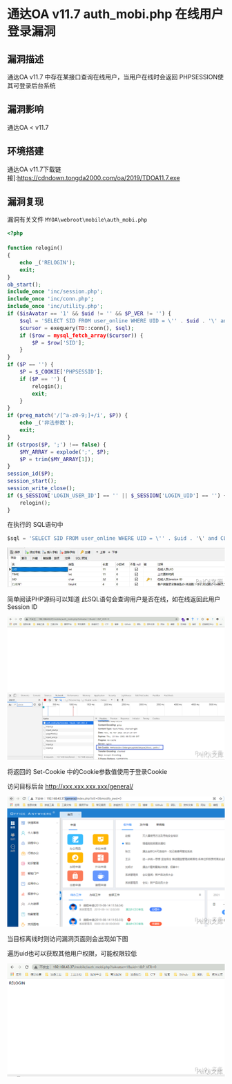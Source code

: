 # 通达OA v11.7 auth_mobi.php 在线用户登录漏洞

## 漏洞描述

通达OA v11.7 中存在某接口查询在线用户，当用户在线时会返回 PHPSESSION使其可登录后台系统

## 漏洞影响

<a-checkbox checked>通达OA < v11.7</a-checkbox></br>

## 环境搭建

<a-checkbox checked>通达OA v11.7下载链接]:https://cdndown.tongda2000.com/oa/2019/TDOA11.7.exe</a-checkbox></br>

## 漏洞复现

漏洞有关文件 `MYOA\webroot\mobile\auth_mobi.php`

```php
<?php

function relogin()
{
    echo _('RELOGIN');
    exit;
}
ob_start();
include_once 'inc/session.php';
include_once 'inc/conn.php';
include_once 'inc/utility.php';
if ($isAvatar == '1' && $uid != '' && $P_VER != '') {
    $sql = 'SELECT SID FROM user_online WHERE UID = \'' . $uid . '\' and CLIENT = \'' . $P_VER . '\'';
    $cursor = exequery(TD::conn(), $sql);
    if ($row = mysql_fetch_array($cursor)) {
        $P = $row['SID'];
    }
}
if ($P == '') {
    $P = $_COOKIE['PHPSESSID'];
    if ($P == '') {
        relogin();
        exit;
    }
}
if (preg_match('/[^a-z0-9;]+/i', $P)) {
    echo _('非法参数');
    exit;
}
if (strpos($P, ';') !== false) {
    $MY_ARRAY = explode(';', $P);
    $P = trim($MY_ARRAY[1]);
}
session_id($P);
session_start();
session_write_close();
if ($_SESSION['LOGIN_USER_ID'] == '' || $_SESSION['LOGIN_UID'] == '') {
    relogin();
}
```



在执行的 SQL语句中



```sql
$sql = 'SELECT SID FROM user_online WHERE UID = \'' . $uid . '\' and CLIENT = \'' . $P_VER . '\'';
```



![img](../../../.vuepress/public/img/tongdaoa-25.png)



简单阅读PHP源码可以知道 此SQL语句会查询用户是否在线，如在线返回此用户 Session ID



![img](../../../.vuepress/public/img/tongdaoa-26.png)



将返回的 Set-Cookie 中的Cookie参数值使用于登录Cookie

访问目标后台 http://xxx.xxx.xxx.xxx/general/

![img](../../../.vuepress/public/img/tongdaoa-27.png)



当目标离线时则访问漏洞页面则会出现如下图

遍历uid也可以获取其他用户权限，可能权限较低

![img](../../../.vuepress/public/img/tongdaoa-28.png)